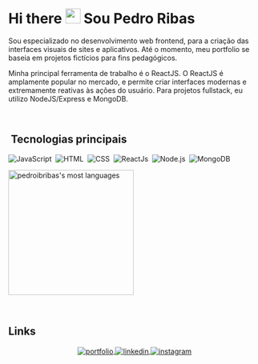 <!-- COMENTÁRIO
Este é o modelo padrão do README com algumas ideias
**pedroibribas/pedroibribas** is a ✨ _special_ ✨ repository because its `README.md` (this file) appears on your GitHub profile.

Here are some ideas to get you started:

- 🔭 I’m currently working on ...
- 🌱 I’m currently learning ...
- 👯 I’m looking to collaborate on ...
- 🤔 I’m looking for help with ...
- 💬 Ask me about ...
- 📫 How to reach me: ...
- 😄 Pronouns: ...
- ⚡ Fun fact: ...
-->

<h1 align="left">Hi there <img src="https://raw.githubusercontent.com/kaueMarques/kaueMarques/master/hi.gif" width="30px"> Sou Pedro Ribas</h1>

Sou especializado no desenvolvimento web frontend, para a criação das interfaces visuais de sites e aplicativos. Até o momento, meu portfolio se baseia em projetos fictícios para fins pedagógicos.

Minha principal ferramenta de trabalho é o ReactJS. O ReactJS é amplamente popular no mercado, e permite criar interfaces modernas e extremamente reativas às ações do usuário. Para projetos fullstack, eu utilizo NodeJS/Express e MongoDB.

<br />

## &nbsp;Tecnologias principais

<!-- COMENTÁRIO
Estas são sugestões de tecnologias para copiar e colar
![Bootstrap](https://img.shields.io/badge/-Bootstrap-05122A?style=flat&logo=bootstrap)&nbsp;
![Node.js](https://img.shields.io/badge/-Node.js-05122A?style=flat&logo=node.js)&nbsp;
![MongoDB](https://img.shields.io/badge/-MongoDB-05122A?style=flat&logo=mongodb)&nbsp;
![npm](https://img.shields.io/badge/-npm-05122A?style=flat&logo=npm&logoColor=1572B6)&nbsp;
![Git](https://img.shields.io/badge/-Git-05122A?style=flat&logo=git)&nbsp;
![GitHub](https://img.shields.io/badge/-GitHub-05122A?style=flat&logo=github)&nbsp;
![Heroku](https://img.shields.io/badge/-Heroku-05122A?style=flat&logo=heroku)&nbsp; 
![React](https://img.shields.io/badge/-React-05122A?style=flat&logo=react)&nbsp;
![TypeScript](https://img.shields.io/badge/-Typescript-05122A?style=flat&logo=typescript)&nbsp;
![yarn](https://img.shields.io/badge/-yarn-05122A?style=flat&logo=yarn)&nbsp;
![SQLite](https://img.shields.io/badge/-SQLite-05122A?style=flat&logo=sqlite)&nbsp;
-->

![JavaScript](https://img.shields.io/badge/-JavaScript-05122A?style=flat-square&logo=javascript)&nbsp;
![HTML](https://img.shields.io/badge/-HTML-05122A?style=flat-square&logo=HTML5)&nbsp;
![CSS](https://img.shields.io/badge/-CSS-05122A?style=flat-square&logo=CSS3&logoColor=1572B6)&nbsp;
![ReactJs](https://img.shields.io/badge/-ReactJS-05122A?style=flat-square&logo=react&logoColor=61dafb)&nbsp;
![Node.js](https://img.shields.io/badge/-Node.js-05122A?style=flat-square&logo=node.js)&nbsp;
![MongoDB](https://img.shields.io/badge/-MongoDB-05122A?style=flat-square&logo=mongodb)&nbsp;

<img
  height="250em"
  src="https://github-readme-stats.vercel.app/api/top-langs/?username=pedroibribas&theme=radical"
  alt="pedroibribas's most languages"
/>

<br />

<!-- COMENTÁRIO
Esta é uma sugestão de título
## ⚙️ &nbsp;GitHub Analytics
<p align="center">
  <img height="200em" src="https://github-readme-stats.vercel.app/api?username=pedroibribas&show_icons=true&theme=radical" alt="pedroibribas's most languages"/>
  <img height="200em" src="https://github-readme-stats.vercel.app/api/top-langs/?username=pedroibribas&theme=radical" alt="pedroibribas's most languages"/>
</p>

<br/>

-->

## Links

<!-- COMENTÁRIO
Este é um modelo de links para copiar e colar
<p align="left" style="background:yellow">
  <a href="https://linkedin.com/in/pedroibribas/" target="_blank">
    <img align="center" src="https://img.shields.io/badge/-pedroibribas-blue?style=flat&logo=linkedin" alt="linkedin"/>
  </a>
  <a href="https://instagram.com/pedroivo.ribas/" target="_blank">
   <img align="center" src="https://img.shields.io/badge/-pedroibribas-%23E4405F?style=flat&logo=instagram&logoColor=white" alt="instagram"/>
  </a>
</p>
-->

<p align="center">
  <a href="https://www.pedroribasdev.com" target="_blank" />
    <img align="center" src="https://img.shields.io/badge/-Portfolio-blueviolet?style=for-the-badge" alt="portfolio"/>
  </a>
  <a href="https://linkedin.com/in/pedroibribas/" target="_blank">
    <img align="center" src="https://img.shields.io/badge/-LinkedIn-blue?style=for-the-badge" alt="linkedin"/>
  </a>
  <a href="https://instagram.com/pedroivo.ribas/" target="_blank">
   <img align="center" src="https://img.shields.io/badge/-Instagram-ff69b4?style=for-the-badge&logoColor=white" alt="instagram"/>
  </a>
</p>
